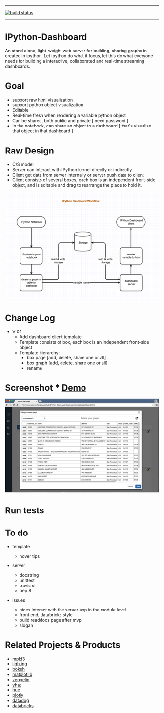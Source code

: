 -----

[![build status](https://api.travis-ci.org/litaotao/IPython-Dashboard.svg?branch=master)](https://travis-ci.org/litaotao/IPython-Dashboard)

-----

# IPython-Dashboard
An stand alone, light-weight web server for building, sharing graphs in created in ipython. Let ipython do what it focus, let this do what everyone needs for building a interactive, collaborated and real-time streaming dashboards.



# Goal 

- support raw html visualization
- support python object visualization
- Editable 
- Real-time fresh when rendering a variable python object
- Can be shared, both public and private [ need password ]
- In the notebook, can share an object to a dashboard [ that's visualise that object in that dashboard ]


# Raw Design

- C/S model 
- Server can interact with IPython kernel directly or indirectly 
- Client get data from server internally or server push data to client
- Client consists of several boxes, each box is an independent front-side object, and is editable and drag to rearrange the place to hold it.


![architecture](docs/architecture.jpg)


# Change Log

- V 0.1
    + Add dashboard client template
    + Template consists of box, each box is an independent front-side object
    + Template hierarchy:
        + box page [add, delete, share one or all]
        + box graph [add, delete, share one or all]
        + rename


# Screenshot * [Demo](https://www.youtube.com/watch?v=KJeMtQhDjDg)

![demo](docs/template-screenshot.jpg)



# Run tests




# To do

- template
    - hover tips

- server
    - docstring
    - unittest
    - travis ci
    - pep 8

- issues
    - nices interact with the server app in the module level
    - front end, databricks style
    - build readdocs page after mvp
    - slogan


# Related Projects & Products 

- [mpld3](https://github.com/jakevdp/mpld3)
- [lighting](http://lightning-viz.org/)
- [bokeh](http://bokeh.pydata.org/en/latest/)
- [matplotlib](http://matplotlib.org)
- [zeppelin](https://github.com/apache/incubator-zeppelin)
- [yhat](https://github.com/yhat/rodeo)
- [hue](https://github.com/cloudera/hue)
- [plotly](https://github.com/plotly/dashboards)
- [datadog](https://www.datadoghq.com)
- [databricks](https://databricks.com/)




